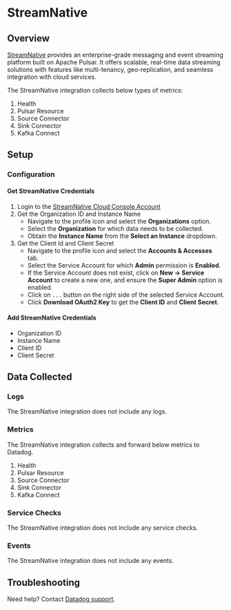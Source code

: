 # StreamNative

## Overview

[StreamNative][1] provides an enterprise-grade messaging and event streaming platform built on Apache Pulsar. It offers scalable, real-time data streaming solutions with features like multi-tenancy, geo-replication, and seamless integration with cloud services.

The StreamNative integration collects below types of metrics:

1. Health
2. Pulsar Resource
3. Source Connector
4. Sink Connector
5. Kafka Connect

## Setup

### Configuration

#### Get StreamNative Credentials

1. Login to the [StreamNative Cloud Console Account][2] 
2. Get the Organization ID and Instance Name
    - Navigate to the profile icon and select the **Organizations** option.
    - Select the **Organization** for which data needs to be collected.
    - Obtain the **Instance Name** from the **Select an Instance** dropdown.
3. Get the Client Id and Client Secret
    - Navigate to the profile icon and select the **Accounts & Accesses** tab.
    - Select the Service Account for which **Admin** permission is **Enabled**.
    - If the Service Account does not exist, click on **New -> Service Account** to create a new one, and ensure the **Super Admin** option is enabled.
    - Click on `...` button on the right side of the selected Service Account.
    - Click **Download OAuth2 Key** to get the **Client ID** and **Client Secret**.


#### Add StreamNative Credentials

- Organization ID 
- Instance Name
- Client ID  
- Client Secret  


## Data Collected

### Logs 

The StreamNative integration does not include any logs.

### Metrics

The StreamNative integration collects and forward below metrics to Datadog.

1. Health
2. Pulsar Resource
3. Source Connector
4. Sink Connector
5. Kafka Connect

### Service Checks

The StreamNative integration does not include any service checks.

### Events

The StreamNative integration does not include any events.

## Troubleshooting

Need help? Contact [Datadog support][3].

[1]: https://streamnative.io/
[2]: https://console.streamnative.cloud/
[3]: https://docs.datadoghq.com/help/